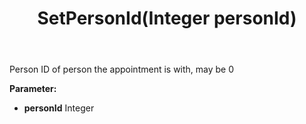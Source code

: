 ﻿---
uid: crmscript_ref_NSAppointment_SetPersonId
title: SetPersonId(Integer personId)
intellisense: NSAppointment.SetPersonId
keywords: NSAppointment, GetPersonId
so.topic: reference
---

Person ID of person the appointment is with, may be 0

**Parameter:** 
 - **personId** Integer

